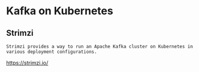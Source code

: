 # Kafka on Kubernetes

## Strimzi

```
Strimzi provides a way to run an Apache Kafka cluster on Kubernetes in various deployment configurations.
```

https://strimzi.io/

